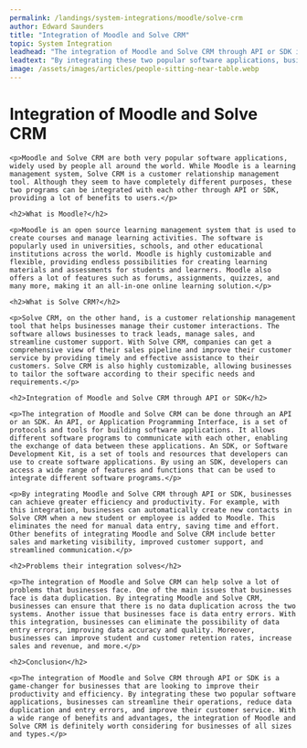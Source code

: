 ```yaml
---
permalink: /landings/system-integrations/moodle/solve-crm
author: Edward Saunders
title: "Integration of Moodle and Solve CRM"
topic: System Integration
leadhead: "The integration of Moodle and Solve CRM through API or SDK is a game-changer for businesses that are looking to improve their productivity and efficiency"
leadtext: "By integrating these two popular software applications, businesses can streamline their operations, reduce data duplication and entry errors, and improve their customer service. With a wide range of benefits and advantages, the integration of Moodle and Solve CRM is definitely worth considering for businesses of all sizes and types."
image: /assets/images/articles/people-sitting-near-table.webp
---
```

<div class="arttext">	<h1>Integration of Moodle and Solve CRM</h1>

	<p>Moodle and Solve CRM are both very popular software applications, widely used by people all around the world. While Moodle is a learning management system, Solve CRM is a customer relationship management tool. Although they seem to have completely different purposes, these two programs can be integrated with each other through API or SDK, providing a lot of benefits to users.</p>

	<h2>What is Moodle?</h2>

	<p>Moodle is an open source learning management system that is used to create courses and manage learning activities. The software is popularly used in universities, schools, and other educational institutions across the world. Moodle is highly customizable and flexible, providing endless possibilities for creating learning materials and assessments for students and learners. Moodle also offers a lot of features such as forums, assignments, quizzes, and many more, making it an all-in-one online learning solution.</p>

	<h2>What is Solve CRM?</h2>

	<p>Solve CRM, on the other hand, is a customer relationship management tool that helps businesses manage their customer interactions. The software allows businesses to track leads, manage sales, and streamline customer support. With Solve CRM, companies can get a comprehensive view of their sales pipeline and improve their customer service by providing timely and effective assistance to their customers. Solve CRM is also highly customizable, allowing businesses to tailor the software according to their specific needs and requirements.</p>

	<h2>Integration of Moodle and Solve CRM through API or SDK</h2>

	<p>The integration of Moodle and Solve CRM can be done through an API or an SDK. An API, or Application Programming Interface, is a set of protocols and tools for building software applications. It allows different software programs to communicate with each other, enabling the exchange of data between these applications. An SDK, or Software Development Kit, is a set of tools and resources that developers can use to create software applications. By using an SDK, developers can access a wide range of features and functions that can be used to integrate different software programs.</p>

	<p>By integrating Moodle and Solve CRM through API or SDK, businesses can achieve greater efficiency and productivity. For example, with this integration, businesses can automatically create new contacts in Solve CRM when a new student or employee is added to Moodle. This eliminates the need for manual data entry, saving time and effort. Other benefits of integrating Moodle and Solve CRM include better sales and marketing visibility, improved customer support, and streamlined communication.</p>

	<h2>Problems their integration solves</h2>

	<p>The integration of Moodle and Solve CRM can help solve a lot of problems that businesses face. One of the main issues that businesses face is data duplication. By integrating Moodle and Solve CRM, businesses can ensure that there is no data duplication across the two systems. Another issue that businesses face is data entry errors. With this integration, businesses can eliminate the possibility of data entry errors, improving data accuracy and quality. Moreover, businesses can improve student and customer retention rates, increase sales and revenue, and more.</p>

	<h2>Conclusion</h2>

	<p>The integration of Moodle and Solve CRM through API or SDK is a game-changer for businesses that are looking to improve their productivity and efficiency. By integrating these two popular software applications, businesses can streamline their operations, reduce data duplication and entry errors, and improve their customer service. With a wide range of benefits and advantages, the integration of Moodle and Solve CRM is definitely worth considering for businesses of all sizes and types.</p>
</div>